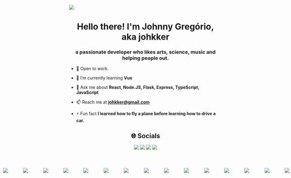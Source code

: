

[![](https://visitcount.itsvg.in/api?id=johkker&icon=8&color=10)](https://visitcount.itsvg.in)
<h1 align="center">Hello there! I'm Johnny Gregório, aka johkker</h1>
<h3 align="center">a passionate developer who likes arts, science, music and helping people out.</h3>

- 🔭 Open to work.

- 🌱 I’m currently learning **Vue**

- 💬 Ask me about **React, Node.JS, Flask, Express, TypeScript, JavaScript**

- 📫 Reach me at **johkker@gmail.com**

- ⚡ Fun fact **I learned how to fly a plane before learning how to drive a car.**



    
    
<h2 align="center">
  🌐 Socials
</h2>
<div align="center">
  <a href="https://facebook.com/wolvver"><img src="https://img.shields.io/badge/Facebook-%231877F2.svg?logo=Facebook&logoColor=white"/></a>
  <a href="https://instagram.com/johkker"><img src="https://img.shields.io/badge/Instagram-%23E4405F.svg?logo=Instagram&logoColor=white"/></a>
  <a href="https://linkedin.com/in/johkker"><img src="https://img.shields.io/badge/LinkedIn-%230077B5.svg?logo=linkedin&logoColor=white"/></a>
 <a href="https://twitter.com/johkker"><img src="https://img.shields.io/badge/Twitter-%231DA1F2.svg?logo=Twitter&logoColor=white"/></a>
  </div>
  <div align="center" style="display: flex; flex-direction: row; align-items: center; justify-content: center; gap: 10%;">
  
  <h2 align="center"> 💻 Tech Stack </h2>

  <img src="https://img.shields.io/badge/css3-%231572B6.svg?style=for-the-badge&logo=css3&logoColor=white"/>
  <img src="https://img.shields.io/badge/-GraphQL-E10098?style=for-the-badge&logo=graphql&logoColor=white"/>
 <img src="https://img.shields.io/badge/html5-%23E34F26.svg?style=for-the-badge&logo=html5&logoColor=white"/>
  <img src="https://img.shields.io/badge/javascript-%23323330.svg?style=for-the-badge&logo=javascript&logoColor=%23F7DF1E"/>
  <img src="https://img.shields.io/badge/markdown-%23000000.svg?style=for-the-badge&logo=markdown&logoColor=white"/>
  <img src="https://img.shields.io/badge/python-3670A0?style=for-the-badge&logo=python&logoColor=ffdd54" />
  <img src="https://img.shields.io/badge/typescript-%23007ACC.svg?style=for-the-badge&logo=typescript&logoColor=white"/> 
  <img src="https://img.shields.io/badge/firebase-%23039BE5.svg?style=for-the-badge&logo=firebase" />
  <img src="https://img.shields.io/badge/heroku-%23430098.svg?style=for-the-badge&logo=heroku&logoColor=white"/>
  <img src="https://img.shields.io/badge/vercel-%23000000.svg?style=for-the-badge&logo=vercel&logoColor=white" />
  <img src="https://img.shields.io/badge/-ApolloGraphQL-311C87?style=for-the-badge&logo=apollo-graphql" />
  <img src="https://img.shields.io/badge/bootstrap-%23563D7C.svg?style=for-the-badge&logo=bootstrap&logoColor=white"/>
  <img src="https://img.shields.io/badge/chakra-%234ED1C5.svg?style=for-the-badge&logo=chakraui&logoColor=white" />
  <img src="https://img.shields.io/badge/chart.js-F5788D.svg?style=for-the-badge&logo=chart.js&logoColor=white" />
  <img src="https://img.shields.io/badge/django-%23092E20.svg?style=for-the-badge&logo=django&logoColor=white" />
  <img src="https://img.shields.io/badge/flask-%23000.svg?style=for-the-badge&logo=flask&logoColor=white" />
  <img src="https://img.shields.io/badge/express.js-%23404d59.svg?style=for-the-badge&logo=express&logoColor=%2361DAFB"/> 
  <img src="https://img.shields.io/badge/DJANGO-REST-ff1709?style=for-the-badge&logo=django&logoColor=white&color=ff1709&labelColor=gray"/> 
  <img src="https://img.shields.io/badge/Insomnia-black?style=for-the-badge&logo=insomnia&logoColor=5849BE" />
  <img src="https://img.shields.io/badge/jquery-%230769AD.svg?style=for-the-badge&logo=jquery&logoColor=white" />
  <img src="https://img.shields.io/badge/JWT-black?style=for-the-badge&logo=JSON%20web%20tokens" />
  <img src="https://img.shields.io/badge/MUI-%230081CB.svg?style=for-the-badge&logo=material-ui&logoColor=white" />
  <img src="https://img.shields.io/badge/NPM-%23000000.svg?style=for-the-badge&logo=npm&logoColor=white" />
  <img src="https://img.shields.io/badge/node.js-6DA55F?style=for-the-badge&logo=node.js&logoColor=white" />
  <img src="https://img.shields.io/badge/react-%2320232a.svg?style=for-the-badge&logo=react&logoColor=%2361DAFB" />
  <img src="https://img.shields.io/badge/React_Router-CA4245?style=for-the-badge&logo=react-router&logoColor=white" />
  <img src="https://img.shields.io/badge/redux-%23593d88.svg?style=for-the-badge&logo=redux&logoColor=white" />
  <img src="https://img.shields.io/badge/styled--components-DB7093?style=for-the-badge&logo=styled-components&logoColor=white" />
  <img src="https://img.shields.io/badge/webpack-%238DD6F9.svg?style=for-the-badge&logo=webpack&logoColor=black"/>
  <img src="https://img.shields.io/badge/yarn-%232C8EBB.svg?style=for-the-badge&logo=yarn&logoColor=white" />
  <img src="https://img.shields.io/badge/mysql-%2300f.svg?style=for-the-badge&logo=mysql&logoColor=white" />
  <img src="https://img.shields.io/badge/postgres-%23316192.svg?style=for-the-badge&logo=postgresql&logoColor=white"/>
  <img src="https://img.shields.io/badge/adobeillustrator-%23FF9A00.svg?style=for-the-badge&logo=adobeillustrator&logoColor=white" />
  <img src="https://img.shields.io/badge/Adobe%20Lightroom-31A8FF.svg?style=for-the-badge&logo=Adobe%20Lightroom&logoColor=white" />
  <img src="https://img.shields.io/badge/adobephotoshop-%2331A8FF.svg?style=for-the-badge&logo=adobephotoshop&logoColor=white" 	/>
  <img src="https://img.shields.io/badge/figma-%23F24E1E.svg?style=for-the-badge&logo=figma&logoColor=white" />
  <img src="https://img.shields.io/badge/numpy-%23013243.svg?style=for-the-badge&logo=numpy&logoColor=white" />
  <img src="https://img.shields.io/badge/pandas-%23150458.svg?style=for-the-badge&logo=pandas&logoColor=white" />
  <img src="https://img.shields.io/badge/docker-%230db7ed.svg?style=for-the-badge&logo=docker&logoColor=white"/>
  <img src="https://img.shields.io/badge/Postman-FF6C37?style=for-the-badge&logo=postman&logoColor=white" />
  <img src="https://img.shields.io/badge/Trello-%23026AA7.svg?style=for-the-badge&logo=Trello&logoColor=white" />
  <img src="https://img.shields.io/badge/ESLint-4B3263?style=for-the-badge&logo=eslint&logoColor=white"/>
  

## 🏆 Trophies & Stats
![](https://github-profile-trophy.vercel.app/?username=johkker&theme=radical&no-frame=true&no-bg=true&margin-w=4)
  

![GitHub Snake dark](https://svgshare.com/i/iLr.svg#gh-dark-mode-only)
  
  
![](https://github-readme-stats.vercel.app/api?username=johkker&theme=radical&hide_border=true&include_all_commits=false&count_private=true)<br/>
![](https://github-readme-streak-stats.herokuapp.com/?user=johkker&theme=radical&hide_border=true)<br/>
![](https://github-readme-stats.vercel.app/api/top-langs/?username=johkker&theme=radical&hide_border=true&include_all_commits=false&count_private=true&layout=compact)
  
  ![](https://quotes-github-readme.vercel.app/api?type=horizontal&theme=radical)
  

</div>
